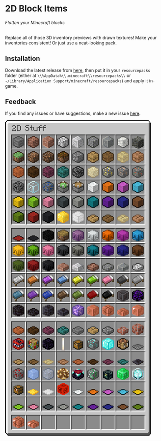 2D Block Items
==============
###### Flatten your Minecraft blocks

Replace all of those 3D inventory previews with drawn textures! Make your inventories consistent! Or just use a neat-looking pack.

Installation
------------

Download the latest release from [here](https://github.com/ThePotatoKing55/2D-block-texture-pack/releases), then put it in your `resourcepacks` folder (either at `\\%AppData%\\.minecraft\\resourcepacks\\` or `~/Library/Application Support/minecraft/resourcepacks`) and apply it in-game.

Feedback
--------

If you find any issues or have suggestions, make a new issue [here](https://github.com/ThePotatoKing55/2D-block-texture-pack/issues).

![](screenshot.png)
